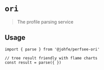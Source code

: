# `ori`

> The profile parsing service

## Usage

```
import { parse } from '@johfe/perfsee-ori'

// tree result friendly with flame charts
const result = parse({ })
```
